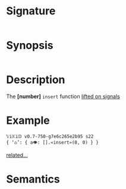 # Signature
```vikid-signature
```

# Synopsis
```vikid-synopsis
```

# Description
The __[number]__ `insert` function [lifted on signals](/refman/concepts/pure_functions)

# Example
```vikid-script
𝕍i𝕂i𝔻 v0.7-750-g7e6c265e2b95 s22
{ ‘⌂’: { a👁: [].«insert»(0, 0) } }
```


[related...](https://en.wikipedia.org/wiki/Array_data_structure)

# Semantics